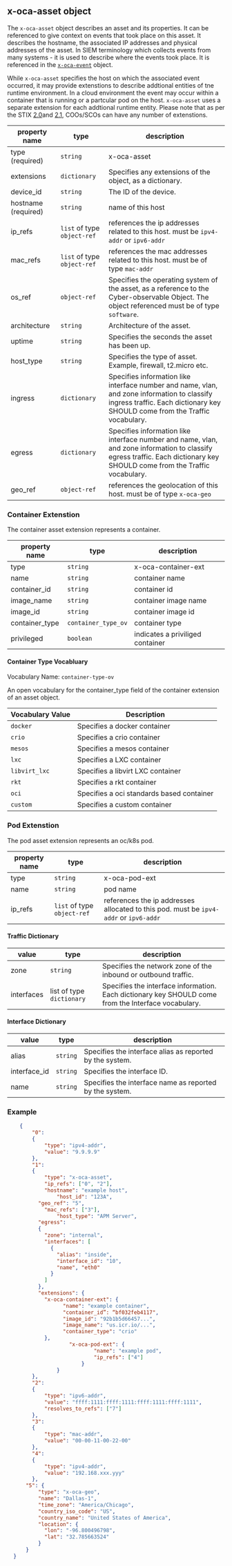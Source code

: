 ## x-oca-asset object
The `x-oca-asset` object describes an asset and its properties. 
It can be referenced to give context on events that took place on this asset.
It describes the hostname, the associated IP addresses and physical addresses of the asset.
In SIEM terminology which collects events from many systems - it is used to describe where the events took place.
It is referenced in the [`x-oca-event`](./x-oca-event.md) object.

While `x-oca-asset` specifies the host on which the associated event occurred, it may provide extenstions to describe addtional entities of tne runtime environment. In a cloud environment the event may occur within a container that is running or a partcular pod on the host. `x-oca-asset` uses a separate extension for each addtional runtime entity. Please note that as per the STIX [2.0](http://docs.oasis-open.org/cti/stix/v2.0/cs01/part3-cyber-observable-core/stix-v2.0-cs01-part3-cyber-observable-core.html#_Toc496715388)and [2.1](https://docs.oasis-open.org/cti/stix/v2.1/csprd01/stix-v2.1-csprd01.html#_Toc16070830), COOs/SCOs can have any number of extenstions.

| property name | type | description |
|--|--|--|
| type (required) | `string` | x-oca-asset |
| extensions | `dictionary` | Specifies any extensions of the object, as a dictionary. |
| device_id | `string` | The ID of the device. |
|hostname (required)|`string`|name of this host|
|ip_refs|`list` of type `object-ref`| references the ip addresses related to this host. must be `ipv4-addr` or `ipv6-addr`|
|mac_refs|`list` of type `object-ref`| references the mac addresses related to this host. must be of type `mac-addr`|
| os_ref | `object-ref` | Specifies the operating system of the asset, as a reference to the Cyber-observable Object. The object referenced must be of type `software`. |
| architecture | `string` | Architecture of the asset. |
| uptime | `string` | Specifies the seconds the asset has been up.|
| host_type | `string` | Specifies the type of asset. Example, firewall, t2.micro etc.|
| ingress | `dictionary` | Specifies information like interface number and name, vlan, and zone information to classify ingress traffic. Each dictionary key SHOULD come from the Traffic vocabulary.|
| egress | `dictionary` | Specifies information like interface number and name, vlan, and zone information to classify egress traffic. Each dictionary key SHOULD come from the Traffic vocabulary.|
|geo_ref|`object-ref`| references the geolocation of this host. must be of type `x-oca-geo`|

### Container Extenstion

The container asset extension represents a container.

| property name | type | description |
|--|--|--|
| type | `string` | x-oca-container-ext |
| name | `string` | container name |
| container_id | `string` | container id |
| image_name | `string` | container image name |
| image_id | `string` | container image id |
| container_type | `container_type_ov` | container type | 
| privileged | `boolean` | indicates a priviliged container |

#### Container Type Vocabluary

Vocabulary Name: `container-type-ov`

An open vocabulary for the container_type field of the container extension of an asset object.

| Vocabulary Value | Description |
|--|--|
| `docker` | Specifies a docker container |
| `crio` | Specifies a crio container |
| `mesos` | Specifies a mesos container |
| `lxc` | Specifies a LXC container |
| `libvirt_lxc` | Specifies a libvirt LXC container |
| `rkt` | Specifies a rkt container |
| `oci` | Specifies a oci standards based container |
| `custom` |Specifies a custom container |

### Pod Extenstion

The pod asset extension represents an oc/k8s pod.

| property name | type | description |
|--|--|--|
| type | `string` | x-oca-pod-ext |
| name | `string` | pod name |
| ip_refs | `list` of type `object-ref` | references the ip addresses allocated to this pod. must be `ipv4-addr` or `ipv6-addr` |

#### Traffic Dictionary

| value | type | description |
|--|--|--|
| zone | `string` | Specifies the network zone of the inbound or outbound traffic.|
| interfaces | list of type `dictionary` | Specifies the interface information. Each dictionary key SHOULD come from the Interface vocabulary. |

#### Interface Dictionary

| value | type | description |
|--|--|--|
| alias | `string` | Specifies the interface alias as reported by the system. |
| interface_id | `string` | Specifies the interface ID. |
| name | `string` | Specifies the interface name as reported by the system.|

### Example

```json
    {
	    "0":
	    {
	        "type": "ipv4-addr",
	        "value": "9.9.9.9"
	    },
	    "1":
	    {
	        "type": "x-oca-asset",
	        "ip_refs": ["0", "2"],
	        "hostname": "example host",
			    "host_id": "123A",
          "geo_ref": "5",	
	        "mac_refs": ["3"],
			    "host_type": "APM Server",
          "egress":
          {
            "zone": "internal",
            "interfaces": [
              {
                "alias": "inside",
                "interface_id": "10",
                "name", "eth0"
              }
            ]
          },
          "extensions": {
            "x-oca-container-ext": {
                  "name": "example container",
                  "container_id”: “bf032feb4117",
                  "image_id": "92b1b5d66457...",
                  "image_name": "us.icr.io/...",
                  "container_type": "crio"
            },
				    "x-oca-pod-ext": {
							"name": "example pod",
							"ip_refs": ["4"]
						}
			    }
	    },
	    "2":
	    {
	        "type": "ipv6-addr",
	        "value": "ffff:1111:ffff:1111:ffff:1111:ffff:1111",
	        "resolves_to_refs": ["7"]
	    },
	    "3":
	    {
	        "type": "mac-addr",
	        "value": "00-00-11-00-22-00"
	    },
	    "4":
	    {
	        "type": "ipv4-addr",
	        "value": "192.168.xxx.yyy"
	    },
      "5": {
          "type": "x-oca-geo",
          "name": "Dallas-1",
          "time_zone": "America/Chicago",
          "country_iso_code": "US",
          "country_name": "United States of America",
          "location": {
            "lon": "-96.800496798",
            "lat": "32.785663524"
          }
      }
  }
  ```